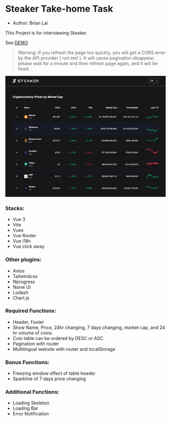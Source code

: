 # Steaker Take-home Task

- Author: Brian Lai

This Project is for interviewing Steaker.

See [DEMO](https://steaker-task.netlify.app/)

> Warning:
> If you refresh the page too quickly, you will get a CORS error by the API provider ( not me! ).
> It will cause pagination disappear, please wait for a minute and then refresh page again, and it will be fixed.

![](src/assets/demo.png)

### Stacks:

- Vue 3
- Vite
- Vuex
- Vue Router
- Vue i18n
- Vue click away

### Other plugins:

- Axios
- Tailwindcss
- Nprogress
- Naive UI
- Lodash
- Chart.js

### Required Functions:

- Header, Footer
- Show Name, Price, 24hr changing, 7 days changing, market cap, and 24 hr volume of coins
- Coin table can be ordered by DESC or ASC
- Pagination with router
- Multilingual website with router and localStorage

### Bonus Functions:

- Freezing window effect of table header
- Sparkline of 7 days price changing

### Additional Functions:

- Loading Skeleton
- Loading Bar
- Error Notification
